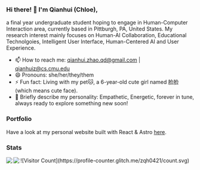 ### Hi there! 👋 I'm Qianhui (Chloe),

a final year undergraduate student hoping to engage in Human-Computer Interaction area, currently based in Pittburgh, PA, United States.
My research interest mainly focuses on Human-AI Collaboration, Educational Technolgoies, Intelligent User Interface, Human-Centered AI and User Experience.

- 📫 How to reach me: qianhui.zhao.qd@gmail.com | qianhuiz@cs.cmu.edu
- 😄 Pronouns: she/her/they/them
- ⚡️ Fun fact: Living with my pet🐱, a 6-year-old cute girl named 脸脸 (which means cute face).
- 🌈 Briefly describe my personality: Empathetic, Energetic, forever in tune, always ready to explore something new soon!

### Portfolio

Have a look at my personal website built with React & Astro [here](https://zqh0421.github.io).

### Stats

<img align="left" src="https://github-readme-stats.vercel.app/api?username=zqh0421&hide_rank=true&theme=graywhite&hide_border=true&include_all_commits=true&count_private=true">
<img align="left" src="https://github-readme-stats.vercel.app/api/top-langs/?username=zqh0421&theme=graywhite&hide_border=true&count_private=true&hide=css,html&layout=compact">
![Visitor Count](https://profile-counter.glitch.me/zqh0421/count.svg)
<!--
**zqh0421/zqh0421** is a ✨ _special_ ✨ repository because its `README.md` (this file) appears on your GitHub profile.

Here are some ideas to get you started:

- 🔭 I’m currently working on ...
- 🌱 I’m currently learning ...
- 👯 I’m looking to collaborate on ...
- 🤔 I’m looking for help with ...
- 💬 Ask me about ...
- 📫 How to reach me: ...
- 😄 Pronouns: ...
- ⚡ Fun fact: ...
-->
